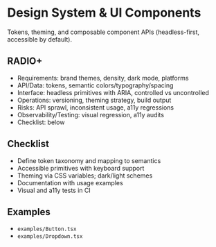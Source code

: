 # Design System & UI Components

Tokens, theming, and composable component APIs (headless-first, accessible by default).

## RADIO+
- Requirements: brand themes, density, dark mode, platforms
- API/Data: tokens, semantic colors/typography/spacing
- Interface: headless primitives with ARIA, controlled vs uncontrolled
- Operations: versioning, theming strategy, build output
- Risks: API sprawl, inconsistent usage, a11y regressions
- Observability/Testing: visual regression, a11y audits
- Checklist: below

## Checklist
- Define token taxonomy and mapping to semantics
- Accessible primitives with keyboard support
- Theming via CSS variables; dark/light schemes
- Documentation with usage examples
- Visual and a11y tests in CI

## Examples
- `examples/Button.tsx`
- `examples/Dropdown.tsx`
